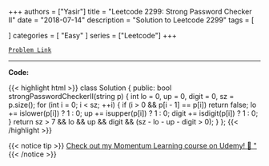 
+++
authors = ["Yasir"]
title = "Leetcode 2299: Strong Password Checker II"
date = "2018-07-14"
description = "Solution to Leetcode 2299"
tags = [
    
]
categories = [
    "Easy"
]
series = ["Leetcode"]
+++



[`Problem Link`](https://leetcode.com/problems/strong-password-checker-ii/description/)

---

**Code:**

{{< highlight html >}}
class Solution {
public:
    bool strongPasswordCheckerII(string p) {
    int lo = 0, up = 0, digit = 0, sz = p.size();
    for (int i = 0; i < sz; ++i) {
        if (i > 0 && p[i - 1] == p[i])
            return false;
        lo += islower(p[i]) ? 1 : 0;
        up += isupper(p[i]) ? 1 : 0;
        digit += isdigit(p[i]) ? 1 : 0;
    }
    return sz > 7 && lo && up && digit && (sz - lo - up - digit > 0);
}
};
{{< /highlight >}}


{{< notice tip >}}
[Check out my Momentum Learning course on Udemy! 🚀 "](https://www.udemy.com/course/blind-75-the-data-structures-and-algorithms-essentials/)
{{< /notice >}}

